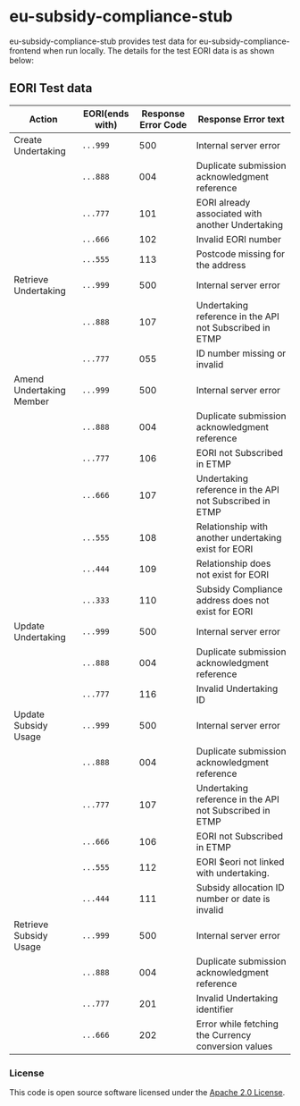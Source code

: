 
# eu-subsidy-compliance-stub

eu-subsidy-compliance-stub provides test data for eu-subsidy-compliance-frontend when run locally.
The details for the test EORI data is as shown below:

## EORI Test data

| Action                  |   EORI(ends with)  | Response Error Code | Response Error text                              |
| ------------------------| -------------------|---------------------|--------------------------------------------------
| Create Undertaking      |     `...999`       |    500              | Internal server error                            | 
|                         |     `...888`       |    004              | Duplicate submission acknowledgment reference    |  
|                         |     `...777`       |    101              | EORI already associated with another Undertaking  |  
|                         |     `...666`       |    102              | Invalid EORI number  |  
|                         |     `...555`       |    113              | Postcode missing for the address  |  
| Retrieve Undertaking    |     `...999`       |    500              | Internal server error                            | 
|                         |     `...888`       |    107              | Undertaking reference in the API not Subscribed in ETMP    |  
|                         |     `...777`       |    055              | ID number missing or invalid  |  
| Amend Undertaking Member|     `...999`       |    500              | Internal server error                            | 
|                         |     `...888`       |    004              | Duplicate submission acknowledgment reference    |  
|                         |     `...777`       |    106              | EORI not Subscribed in ETMP  |  
|                         |     `...666`       |    107              | Undertaking reference in the API not Subscribed in ETMP  |  
|                         |     `...555`       |    108              | Relationship with another undertaking exist for EORI  |  
|                         |     `...444`       |    109              | Relationship does not exist for EORI  |  
|                         |     `...333`       |    110              | Subsidy Compliance address does not exist for EORI  | 
| Update Undertaking      |     `...999`       |    500              | Internal server error                            | 
|                         |     `...888`       |    004              | Duplicate submission acknowledgment reference   |  
|                         |     `...777`       |    116              | Invalid Undertaking ID  |  
| Update Subsidy Usage    |     `...999`       |    500              | Internal server error                            | 
|                         |     `...888`       |    004              | Duplicate submission acknowledgment reference    |  
|                         |     `...777`       |    107              | Undertaking reference in the API not Subscribed in ETMP  |  
|                         |     `...666`       |    106              | EORI not Subscribed in ETMP |  
|                         |     `...555`       |    112              | EORI $eori not linked with undertaking.  | 
|                         |     `...444`       |    111              | Subsidy allocation ID number or date is invalid | 
| Retrieve Subsidy Usage  |     `...999`       |    500              | Internal server error                            | 
|                         |     `...888`       |    004              | Duplicate submission acknowledgment reference    |  
|                         |     `...777`       |    201              | Invalid Undertaking identifier  |  
|                         |     `...666`       |    202              | Error while fetching the Currency conversion values |
### License

This code is open source software licensed under the [Apache 2.0 License]("http://www.apache.org/licenses/LICENSE-2.0.html").